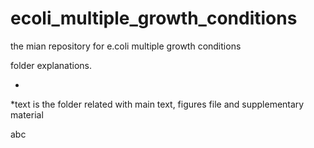 # ecoli_multiple_growth_conditions
the mian repository for e.coli multiple growth conditions

folder explanations.

*
*text is the folder related with main text, figures file and supplementary material

abc
